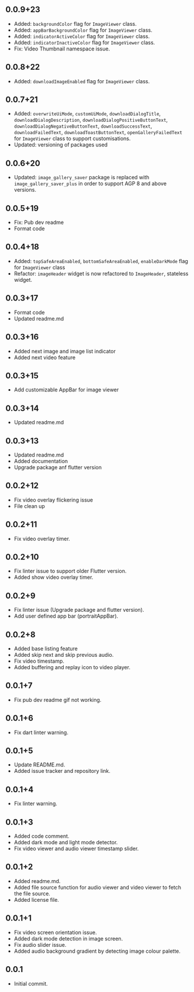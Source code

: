 ## 0.0.9+23
- Added: `backgroundColor` flag for `ImageViewer` class.
- Added: `appBarBackgroundColor` flag for `ImageViewer` class.
- Added: `indicatorActiveColor` flag for `ImageViewer` class.
- Added: `indicatorInactiveColor` flag for `ImageViewer` class.
- Fix: Video Thumbnail namespace issue.

## 0.0.8+22
- Added: `downloadImageEnabled` flag for `ImageViewer` class.

## 0.0.7+21
- Added: `overwriteUiMode`, `customUiMode`, `downloadDialogTitle`, `downloadDialogDescription`, `downloadDialogPositiveButtonText`, `downloadDialogNegativeButtonText`, `downloadSuccessText`, `downloadFailedText`, `downloadToastButtonText`, `openGalleryFailedText` for `ImageViewer` class to support customisations.
- Updated: versioning of packages used

## 0.0.6+20
- Updated: `image_gallery_saver` package is replaced with `image_gallery_saver_plus` in order to support AGP 8 and above versions.

## 0.0.5+19
- Fix: Pub dev readme
- Format code

## 0.0.4+18
- Added: `topSafeAreaEnabled`, `bottomSafeAreaEnabled`, `enableDarkMode` flag for `ImageViewer` class
- Refactor: `imageHeader` widget is now refactored to `ImageHeader`, stateless widget.

## 0.0.3+17
- Format code
- Updated readme.md

## 0.0.3+16
- Added next image and image list indicator
- Added next video feature

## 0.0.3+15
- Add customizable AppBar for image viewer

## 0.0.3+14
- Updated readme.md

## 0.0.3+13
- Updated readme.md
- Added documentation
- Upgrade package anf flutter version

## 0.0.2+12
- Fix video overlay flickering issue
- File clean up

## 0.0.2+11
- Fix video overlay timer.

## 0.0.2+10
- Fix linter issue to support older Flutter version.
- Added show video overlay timer.

## 0.0.2+9
- Fix linter issue (Upgrade package and flutter version).
- Add user defined app bar (portraitAppBar).

## 0.0.2+8
- Added base listing feature
- Added skip next and skip previous audio.
- Fix video timestamp.
- Added buffering and replay icon to video player.

## 0.0.1+7
- Fix pub dev readme gif not working.

## 0.0.1+6
- Fix dart linter warning.

## 0.0.1+5
- Update README.md.
- Added issue tracker and repository link.

## 0.0.1+4
- Fix linter warning.

## 0.0.1+3
- Added code comment.
- Added dark mode and light mode detector.
- Fix video viewer and audio viewer timestamp slider.

## 0.0.1+2
- Added readme.md.
- Added file source function for audio viewer and video viewer to fetch the file source.
- Added license file.

## 0.0.1+1
- Fix video screen orientation issue.
- Added dark mode detection in image screen.
- Fix audio slider issue.
- Added audio background gradient by detecting image colour palette.

## 0.0.1
- Initial commit.